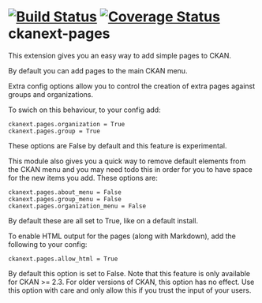 [![Build Status](https://travis-ci.org/ckan/ckanext-pages.svg?branch=master)](https://travis-ci.org/ckan/ckanext-pages)
[![Coverage Status](https://coveralls.io/repos/pages/ckanext-pages/badge.svg)](https://coveralls.io/r/ckan/ckanext-pages)
ckanext-pages
=============

This extension gives you an easy way to add simple pages to CKAN.

By default you can add pages to the main CKAN menu.



Extra config options allow you to control the creation of extra pages against groups and organizations.

To swich on this behaviour, to your config add:

```
ckanext.pages.organization = True
ckanext.pages.group = True
```

These options are False by default and this feature is experimental.


This module also gives you a quick way to remove default elements from the CKAN menu and you may need todo this
in order for you to have space for the new items you add.  These options are:

```
ckanext.pages.about_menu = False
ckanext.pages.group_menu = False
ckanext.pages.organization_menu = False
```

By default these are all set to True, like on a default install.


To enable HTML output for the pages (along with Markdown), add the following to your config:

```
ckanext.pages.allow_html = True
```

By default this option is set to False. Note that this feature is only available for CKAN >= 2.3. For older versions of CKAN, this option has no effect.
Use this option with care and only allow this if you trust the input of your users.
